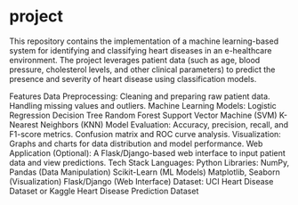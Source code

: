 # project
This repository contains the implementation of a machine learning-based system for identifying and classifying heart diseases in an e-healthcare environment. The project leverages patient data (such as age, blood pressure, cholesterol levels, and other clinical parameters) to predict the presence and severity of heart disease using classification models.

Features
Data Preprocessing:
Cleaning and preparing raw patient data.
Handling missing values and outliers.
Machine Learning Models:
Logistic Regression
Decision Tree
Random Forest
Support Vector Machine (SVM)
K-Nearest Neighbors (KNN)
Model Evaluation:
Accuracy, precision, recall, and F1-score metrics.
Confusion matrix and ROC curve analysis.
Visualization:
Graphs and charts for data distribution and model performance.
Web Application (Optional):
A Flask/Django-based web interface to input patient data and view predictions.
Tech Stack
Languages: Python
Libraries:
NumPy, Pandas (Data Manipulation)
Scikit-Learn (ML Models)
Matplotlib, Seaborn (Visualization)
Flask/Django (Web Interface)
Dataset:
UCI Heart Disease Dataset or Kaggle Heart Disease Prediction Dataset
